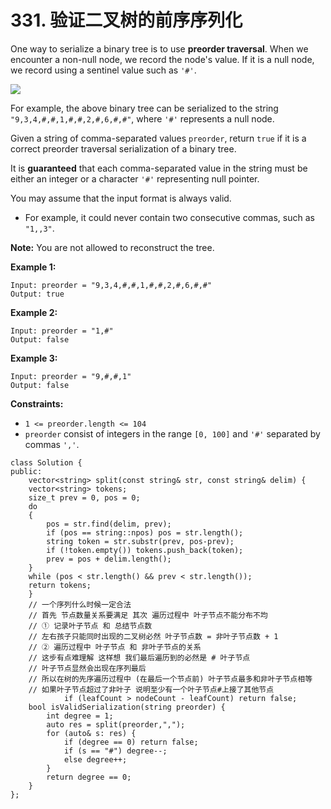 # 331. 验证二叉树的前序序列化

One way to serialize a binary tree is to use **preorder traversal**. When we encounter a non-null node, we record the node's value. If it is a null node, we record using a sentinel value such as `'#'`.

![](https://assets.leetcode.com/uploads/2021/03/12/pre-tree.jpg)

For example, the above binary tree can be serialized to the string `"9,3,4,#,#,1,#,#,2,#,6,#,#"`, where `'#'` represents a null node.

Given a string of comma-separated values `preorder`, return `true` if it is a correct preorder traversal serialization of a binary tree.

It is **guaranteed** that each comma-separated value in the string must be either an integer or a character `'#'` representing null pointer.

You may assume that the input format is always valid.

* For example, it could never contain two consecutive commas, such as `"1,,3"`.

**Note:** You are not allowed to reconstruct the tree.

**Example 1:**

```
Input: preorder = "9,3,4,#,#,1,#,#,2,#,6,#,#"
Output: true
```

**Example 2:**

```
Input: preorder = "1,#"
Output: false
```

**Example 3:**

```
Input: preorder = "9,#,#,1"
Output: false
```

**Constraints:**

* `1 <= preorder.length <= 104`
* `preorder` consist of integers in the range `[0, 100]` and `'#'` separated by commas `','`.

```clike
class Solution {
public:
    vector<string> split(const string& str, const string& delim) {
    vector<string> tokens;
    size_t prev = 0, pos = 0;
    do
    {
        pos = str.find(delim, prev);
        if (pos == string::npos) pos = str.length();
        string token = str.substr(prev, pos-prev);
        if (!token.empty()) tokens.push_back(token);
        prev = pos + delim.length();
    }
    while (pos < str.length() && prev < str.length());
    return tokens;
    }
    // 一个序列什么时候一定合法
    // 首先 节点数量关系要满足 其次 遍历过程中 叶子节点不能分布不均
    // ① 记录叶子节点 和 总结节点数
    // 左右孩子只能同时出现的二叉树必然 叶子节点数 = 非叶子节点数 + 1    
    // ② 遍历过程中 叶子节点 和 非叶子节点的关系
    // 这步有点难理解 这样想 我们最后遍历到的必然是 # 叶子节点
    // 叶子节点显然会出现在序列最后 
    // 所以在树的先序遍历过程中 (在最后一个节点前) 叶子节点最多和非叶子节点相等
    // 如果叶子节点超过了非叶子 说明至少有一个叶子节点#上接了其他节点
            if (leafCount > nodeCount - leafCount) return false;
    bool isValidSerialization(string preorder) {
        int degree = 1;
        auto res = split(preorder,",");
        for (auto& s: res) {
            if (degree == 0) return false;
            if (s == "#") degree--;
            else degree++;
        }    
        return degree == 0;
    }
};
```

